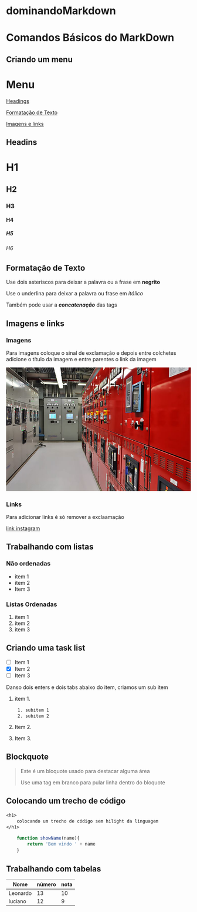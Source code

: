 # dominandoMarkdown
# Comandos Básicos do MarkDown

## Criando um menu
# Menu

[Headings](#headins)

[Formatação de Texto](#formatação-de-texto)

[Imagens e links](#imagens-e-links)

## Headins

# H1
## H2
### H3
#### H4
##### H5
###### H6


## Formatação de Texto
Use dois asteriscos para deixar a palavra ou a frase em **negrito**

Use o underlina para deixar a palavra ou frase em _itálico_

Também pode usar a _**concatenação**_ das tags

## Imagens e links

### Imagens
Para imagens coloque o sinal de exclamação e depois entre colchetes adicione o título da imagem e entre parentes o link da imagem

![Primeira Imagem](img-loto-02.jpg)

### Links
Para adicionar links é só remover a exclaamação

[link instagram](https://www.instagram.com/leo.c.lobo/)

## Trabalhando com listas

### Não ordenadas
 * item 1 
 * item 2
 * Item 3

### Listas Ordenadas
1. item 1
2. item 2
3. item 3

## Criando uma task list

- [ ] Item 1
- [x] Item 2
- [ ] Item 3

Danso dois enters e dois tabs abaixo do item, criamos um sub item

1. item 1.

        1. subitem 1
        2. subitem 2


2. Item 2.
3. Item 3.

## Blockquote

> Este é um bloquote usado para destacar alguma área
> 
> Use uma tag em branco para pular linha dentro do bloquote

## Colocando um trecho de código
```
<h1>
    colocando um trecho de código sem hilight da linguagem
</h1>

```
```js
    function showName(name){
        return 'Bem vindo ' + name
    }
```

## Trabalhando com tabelas

Nome | número | nota
-----|--------|------
Leonardo | 13| 10
luciano | 12 | 9
